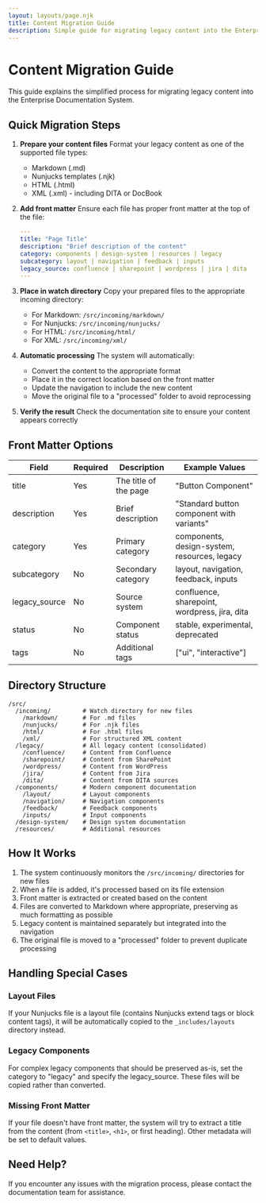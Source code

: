 ```yaml
---
layout: layouts/page.njk
title: Content Migration Guide
description: Simple guide for migrating legacy content into the Enterprise Documentation System
---
```


# Content Migration Guide

This guide explains the simplified process for migrating legacy content into the Enterprise Documentation System.

## Quick Migration Steps

1. **Prepare your content files**
   Format your legacy content as one of the supported file types:
   - Markdown (.md)
   - Nunjucks templates (.njk)
   - HTML (.html)
   - XML (.xml) - including DITA or DocBook

2. **Add front matter**
   Ensure each file has proper front matter at the top of the file:
   ```yaml
   ---
   title: "Page Title"
   description: "Brief description of the content"
   category: components | design-system | resources | legacy
   subcategory: layout | navigation | feedback | inputs
   legacy_source: confluence | sharepoint | wordpress | jira | dita
   ---
   ```

3. **Place in watch directory**
   Copy your prepared files to the appropriate incoming directory:
   - For Markdown: `/src/incoming/markdown/`
   - For Nunjucks: `/src/incoming/nunjucks/`
   - For HTML: `/src/incoming/html/`
   - For XML: `/src/incoming/xml/`

4. **Automatic processing**
   The system will automatically:
   - Convert the content to the appropriate format
   - Place it in the correct location based on the front matter
   - Update the navigation to include the new content
   - Move the original file to a "processed" folder to avoid reprocessing

5. **Verify the result**
   Check the documentation site to ensure your content appears correctly

## Front Matter Options

| Field | Required | Description | Example Values |
|-------|----------|-------------|----------------|
| title | Yes | The title of the page | "Button Component" |
| description | Yes | Brief description | "Standard button component with variants" |
| category | Yes | Primary category | components, design-system, resources, legacy |
| subcategory | No | Secondary category | layout, navigation, feedback, inputs |
| legacy_source | No | Source system | confluence, sharepoint, wordpress, jira, dita |
| status | No | Component status | stable, experimental, deprecated |
| tags | No | Additional tags | ["ui", "interactive"] |

## Directory Structure

```
/src/
  /incoming/         # Watch directory for new files
    /markdown/       # For .md files
    /nunjucks/       # For .njk files
    /html/           # For .html files
    /xml/            # For structured XML content
  /legacy/           # All legacy content (consolidated)
    /confluence/     # Content from Confluence
    /sharepoint/     # Content from SharePoint
    /wordpress/      # Content from WordPress
    /jira/           # Content from Jira
    /dita/           # Content from DITA sources
  /components/       # Modern component documentation
    /layout/         # Layout components
    /navigation/     # Navigation components
    /feedback/       # Feedback components
    /inputs/         # Input components
  /design-system/    # Design system documentation
  /resources/        # Additional resources
```

## How It Works

1. The system continuously monitors the `/src/incoming/` directories for new files
2. When a file is added, it's processed based on its file extension
3. Front matter is extracted or created based on the content
4. Files are converted to Markdown where appropriate, preserving as much formatting as possible
5. Legacy content is maintained separately but integrated into the navigation
6. The original file is moved to a "processed" folder to prevent duplicate processing

## Handling Special Cases

### Layout Files
If your Nunjucks file is a layout file (contains Nunjucks extend tags or block content tags), it will be automatically copied to the `_includes/layouts` directory instead.

### Legacy Components
For complex legacy components that should be preserved as-is, set the category to "legacy" and specify the legacy_source. These files will be copied rather than converted.

### Missing Front Matter
If your file doesn't have front matter, the system will try to extract a title from the content (from `<title>`, `<h1>`, or first heading). Other metadata will be set to default values.

## Need Help?

If you encounter any issues with the migration process, please contact the documentation team for assistance.